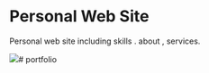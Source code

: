 # Personal Web Site

Personal web site including skills . about ,
services.

![](site.gif)# portfolio
